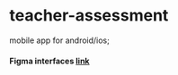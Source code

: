 # teacher-assessment

mobile app for android/ios;

<h4>Figma interfaces <a href="https://www.figma.com/file/vhSwOLWisvJjuIHUX1NJJm/Teacher-Assessment">link</a> </h4>
